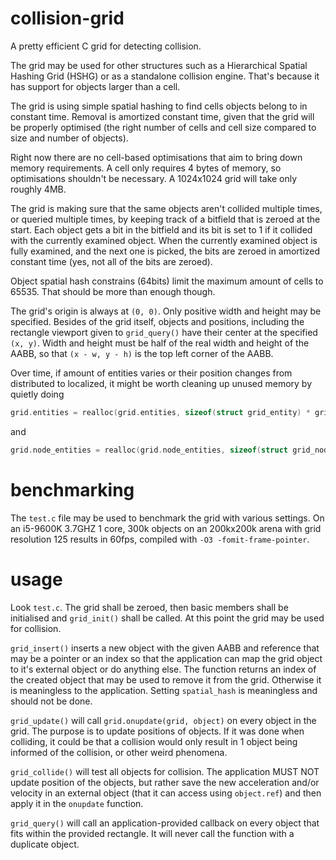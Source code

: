 # collision-grid
A pretty efficient C grid for detecting collision.

The grid may be used for other structures such as a Hierarchical Spatial Hashing Grid (HSHG) or as a standalone collision engine. That's because it has support for objects larger than a cell.

The grid is using simple spatial hashing to find cells objects belong to in constant time. Removal is amortized constant time, given that the grid will be properly optimised (the right number of cells and cell size compared to size and number of objects).

Right now there are no cell-based optimisations that aim to bring down memory requirements. A cell only requires 4 bytes of memory, so optimisations shouldn't be necessary. A 1024x1024 grid will take only roughly 4MB.

The grid is making sure that the same objects aren't collided multiple times, or queried multiple times, by keeping track of a bitfield that is zeroed at the start. Each object gets a bit in the bitfield and its bit is set to 1 if it collided with the currently examined object. When the currently examined object is fully examined, and the next one is picked, the bits are zeroed in amortized constant time (yes, not all of the bits are zeroed).

Object spatial hash constrains (64bits) limit the maximum amount of cells to 65535. That should be more than enough though.

The grid's origin is always at `(0, 0)`. Only positive width and height may be specified. Besides of the grid itself, objects and positions, including the rectangle viewport given to `grid_query()` have their center at the specified `(x, y)`. Width and height must be half of the real width and height of the AABB, so that `(x - w, y - h)` is the top left corner of the AABB.

Over time, if amount of entities varies or their position changes from distributed to localized, it might be worth cleaning up unused memory by quietly doing
```c
grid.entities = realloc(grid.entities, sizeof(struct grid_entity) * grid->entities_size);
```
and
```c
grid.node_entities = realloc(grid.node_entities, sizeof(struct grid_node_entity) * grid->entities_size);
```

# benchmarking
The `test.c` file may be used to benchmark the grid with various settings. On an i5-9600K 3.7GHZ 1 core, 300k objects on an 200kx200k arena with grid resolution 125 results in 60fps, compiled with `-O3 -fomit-frame-pointer`.

# usage
Look `test.c`. The grid shall be zeroed, then basic members shall be initialised and `grid_init()` shall be called. At this point the grid may be used for collision.

`grid_insert()` inserts a new object with the given AABB and reference that may be a pointer or an index so that the application can map the grid object to it's external object or do anything else. The function returns an index of the created object that may be used to remove it from the grid. Otherwise it is meaningless to the application. Setting `spatial_hash` is meaningless and should not be done.

`grid_update()` will call `grid.onupdate(grid, object)` on every object in the grid. The purpose is to update positions of objects. If it was done when colliding, it could be that a collision would only result in 1 object being informed of the collision, or other weird phenomena.

`grid_collide()` will test all objects for collision. The application MUST NOT update position of the objects, but rather save the new acceleration and/or velocity in an external object (that it can access using `object.ref`) and then apply it in the `onupdate` function.

`grid_query()` will call an application-provided callback on every object that fits within the provided rectangle. It will never call the function with a duplicate object.
